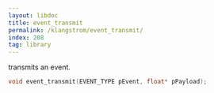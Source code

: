 ```yaml
---
layout: libdoc
title: event_transmit
permalink: /klangstrom/event_transmit/
index: 208
tag: library
---
```


transmits an event.

```c
void event_transmit(EVENT_TYPE pEvent, float* pPayload);
```
